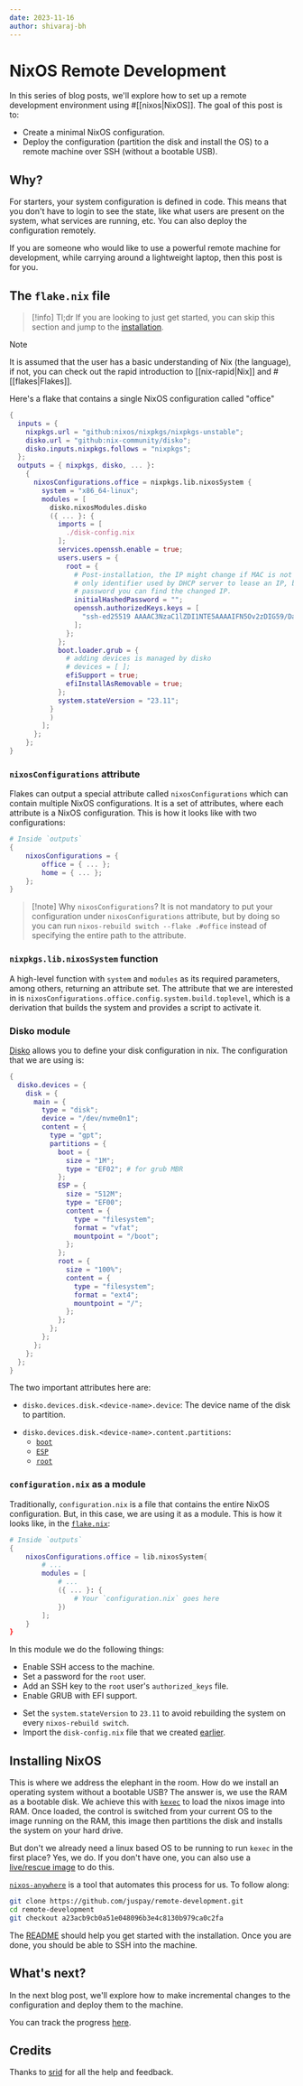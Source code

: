 ```yaml
---
date: 2023-11-16
author: shivaraj-bh
---
```


# NixOS Remote Development

In this series of blog posts, we'll explore how to set up a remote development environment using #[[nixos|NixOS]]. The goal of this post is to:
- Create a minimal NixOS configuration.
- Deploy the configuration (partition the disk and install the OS) to a remote machine over SSH (without a bootable USB).

## Why?

For starters, your system configuration is defined in code. This means that you don't have to login to see the state, like what users are present on the system, what services are running, etc. You can also deploy the configuration remotely.

If you are someone who would like to use a powerful remote machine for development, while carrying around a lightweight laptop, then this post is for you.

## The `flake.nix` file

>[!info] Tl;dr
> If you are looking to just get started, you can skip this section and jump to the [installation](#installing-nixos).

>[!note]
>It is assumed that the user has a basic understanding of Nix (the language), if not, you can check out the rapid introduction to [[nix-rapid|Nix]] and #[[flakes|Flakes]].

Here's a flake that contains a single NixOS configuration called "office"

```nix title="flake.nix"
{
  inputs = {
    nixpkgs.url = "github:nixos/nixpkgs/nixpkgs-unstable";
    disko.url = "github:nix-community/disko";
    disko.inputs.nixpkgs.follows = "nixpkgs";
  };
  outputs = { nixpkgs, disko, ... }:
    {
      nixosConfigurations.office = nixpkgs.lib.nixosSystem {
        system = "x86_64-linux";
        modules = [
          disko.nixosModules.disko
          ({ ... }: {
            imports = [
              ./disk-config.nix
            ];
            services.openssh.enable = true;
            users.users = {
              root = {
                # Post-installation, the IP might change if MAC is not the
                # only identifier used by DHCP server to lease an IP, by setting a
                # password you can find the changed IP.
                initialHashedPassword = "";
                openssh.authorizedKeys.keys = [
                  "ssh-ed25519 AAAAC3NzaC1lZDI1NTE5AAAAIFN5Ov2zDIG59/DaYKjT0sMWIY15er1DZCT9SIak07vK"
                ];
              };
            };
            boot.loader.grub = {
              # adding devices is managed by disko
              # devices = [ ];
              efiSupport = true;
              efiInstallAsRemovable = true;
            };
            system.stateVersion = "23.11";
          }
          )
        ];
      };
    };
}
```

### `nixosConfigurations` attribute

Flakes can output a special attribute called `nixosConfigurations` which can contain multiple NixOS configurations. It is a set of attributes, where each attribute is a NixOS configuration. This is how it looks like with two configurations:
```nix
# Inside `outputs`
{
    nixosConfigurations = {
        office = { ... };
        home = { ... };
    };
}
```

>[!note] Why `nixosConfigurations`?
>It is not mandatory to put your configuration under `nixosConfigurations` attribute, but by doing so you can run `nixos-rebuild switch --flake .#office` instead of specifying the entire path to the attribute.

### `nixpkgs.lib.nixosSystem` function

A high-level function with `system` and `modules` as its required parameters, among others, returning an attribute set. The attribute that we are interested in is `nixosConfigurations.office.config.system.build.toplevel`, which is a derivation that builds the system and provides a script to activate it.

### Disko module

[Disko](https://github.com/nix-community/disko) allows you to define your disk configuration in nix. The configuration that we are using is:
```nix title="disk-config.nix"
{
  disko.devices = {
    disk = {
      main = {
        type = "disk";
        device = "/dev/nvme0n1";
        content = {
          type = "gpt";
          partitions = {
            boot = {
              size = "1M";
              type = "EF02"; # for grub MBR
            };
            ESP = {
              size = "512M";
              type = "EF00";
              content = {
                type = "filesystem";
                format = "vfat";
                mountpoint = "/boot";
              };
            };
            root = {
              size = "100%";
              content = {
                type = "filesystem";
                format = "ext4";
                mountpoint = "/";
              };
            };
          };
        };
      };
    };
  };
}
```

The two important attributes here are:
- `disko.devices.disk.<device-name>.device`: The device name of the disk to partition.
<!-- Is the boot partition necessary? -->
- `disko.devices.disk.<device-name>.content.partitions`:
    - [`boot`](https://en.wikipedia.org/wiki/BIOS_boot_partition)
    - [`ESP`](https://en.wikipedia.org/wiki/EFI_system_partition)
    - [`root`](https://en.wikipedia.org/wiki/Root_directory)

### `configuration.nix` as a module

Traditionally, `configuration.nix` is a file that contains the entire NixOS configuration. But, in this case, we are using it as a module. This is how it looks like, in the [`flake.nix`](#the-flakenix-file):
```nix
# Inside `outputs`
{
    nixosConfigurations.office = lib.nixosSystem{
        # ...
        modules = [
            # ...
            ({ ... }: {
                # Your `configuration.nix` goes here
            })
        ];
    }
}
```

In this module we do the following things:
- Enable SSH access to the machine.
- Set a password for the `root` user.
- Add an SSH key to the `root` user's `authorized_keys` file.
- Enable GRUB with EFI support.
<!-- Verify the point below -->
- Set the `system.stateVersion` to `23.11` to avoid rebuilding the system on every `nixos-rebuild switch`.
- Import the `disk-config.nix` file that we created [earlier](#disko-module).

## Installing NixOS

This is where we address the elephant in the room. How do we install an operating system without a bootable USB? The answer is, we use the RAM as a bootable disk. We achieve this with [`kexec`](https://en.wikipedia.org/wiki/Kexec) to load the nixos image into RAM. Once loaded, the control is switched from your current OS to the image running on the RAM, this image then partitions the disk and installs the system on your hard drive.

But don't we already need a linux based OS to be running to run `kexec` in the first place? Yes, we do. If you don't have one, you can also use a [live/rescue image](https://en.wikipedia.org/wiki/Live_USB) to do this.

[`nixos-anywhere`](https://github.com/nix-community/nixos-anywhere) is a tool that automates this process for us. To follow along:
```sh
git clone https://github.com/juspay/remote-development.git
cd remote-development
git checkout a23acb9cb0a51e048096b3e4c8130b979ca0c2fa
```

The [README](https://github.com/juspay/remote-development/blob/a23acb9cb0a51e048096b3e4c8130b979ca0c2fa/README.md) should help you get started with the installation. Once you are done, you should be able to SSH into the machine.

## What's next?

In the next blog post, we'll explore how to make incremental changes to the configuration and deploy them to the machine.

You can track the progress [here](https://github.com/juspay/remote-development/issues/2).

## Credits

Thanks to [srid](https://x.com/sridca) for all the help and feedback.